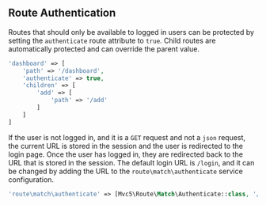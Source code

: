 ## Route Authentication
Routes that should only be available to logged in users can be protected by setting the `authenticate` route attribute to `true`. Child routes are automatically protected and can override the parent value.
```php
'dashboard' => [
    'path' => '/dashboard',
    'authenticate' => true,
    'children' => [
        'add' => [
            'path' => '/add'
        ]
    ]
]
```
If the user is not logged in, and it is a `GET` request and not a `json` request, the current URL is stored in the session and the user is redirected to the login page. Once the user has logged in, they are redirected back to the URL that is stored in the session. The default login URL is `/login`, and it can be changed by adding the URL to the `route\match\authenticate` service configuration.
```php
'route\match\authenticate' => [Mvc5\Route\Match\Authenticate::class, '/login']
```
